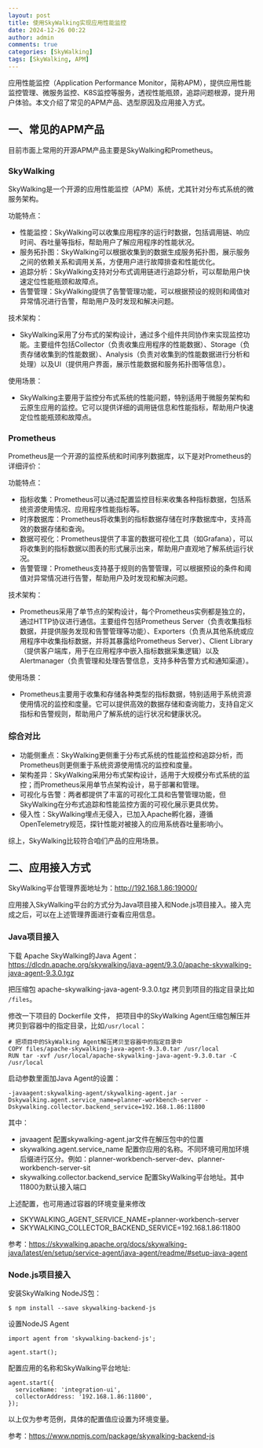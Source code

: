 ```yaml
---
layout: post
title: 使用SkyWalking实现应用性能监控
date: 2024-12-26 00:22
author: admin
comments: true
categories: [SkyWalking]
tags: [SkyWalking, APM]
---
```




应用性能监控（Application Performance Monitor，简称APM），提供应用性能监控管理、微服务监控、K8S监控等服务，透视性能瓶颈，追踪问题根源，提升用户体验。本文介绍了常见的APM产品、选型原因及应用接入方式。

<!-- more -->

## 一、常见的APM产品

目前市面上常用的开源APM产品主要是SkyWalking和Prometheus。


### SkyWalking

SkyWalking是一个开源的应用性能监控（APM）系统，尤其针对分布式系统的微服务架构。

功能特点：

* 性能监控：SkyWalking可以收集应用程序的运行时数据，包括调用链、响应时间、吞吐量等指标，帮助用户了解应用程序的性能状况。
* 服务拓扑图：SkyWalking可以根据收集到的数据生成服务拓扑图，展示服务之间的依赖关系和调用关系，方便用户进行故障排查和性能优化。
* 追踪分析：SkyWalking支持对分布式调用链进行追踪分析，可以帮助用户快速定位性能瓶颈和故障点。
* 告警管理：SkyWalking提供了告警管理功能，可以根据预设的规则和阈值对异常情况进行告警，帮助用户及时发现和解决问题。

技术架构：

* SkyWalking采用了分布式的架构设计，通过多个组件共同协作来实现监控功能。主要组件包括Collector（负责收集应用程序的性能数据）、Storage（负责存储收集到的性能数据）、Analysis（负责对收集到的性能数据进行分析和处理）以及UI（提供用户界面，展示性能数据和服务拓扑图等信息）。

使用场景：

* SkyWalking主要用于监控分布式系统的性能问题，特别适用于微服务架构和云原生应用的监控。它可以提供详细的调用链信息和性能指标，帮助用户快速定位性能瓶颈和故障点。



### Prometheus

Prometheus是一个开源的监控系统和时间序列数据库，以下是对Prometheus的详细评价：

功能特点：

* 指标收集：Prometheus可以通过配置监控目标来收集各种指标数据，包括系统资源使用情况、应用程序性能指标等。
* 时序数据库：Prometheus将收集到的指标数据存储在时序数据库中，支持高效的数据存储和查询。
* 数据可视化：Prometheus提供了丰富的数据可视化工具（如Grafana），可以将收集到的指标数据以图表的形式展示出来，帮助用户直观地了解系统运行状况。
* 告警管理：Prometheus支持基于规则的告警管理，可以根据预设的条件和阈值对异常情况进行告警，帮助用户及时发现和解决问题。

技术架构：

* Prometheus采用了单节点的架构设计，每个Prometheus实例都是独立的，通过HTTP协议进行通信。主要组件包括Prometheus Server（负责收集指标数据，并提供服务发现和告警管理等功能）、Exporters（负责从其他系统或应用程序中收集指标数据，并将其暴露给Prometheus Server）、Client Library（提供客户端库，用于在应用程序中嵌入指标数据采集逻辑）以及Alertmanager（负责管理和处理告警信息，支持多种告警方式和通知渠道）。

使用场景：

* Prometheus主要用于收集和存储各种类型的指标数据，特别适用于系统资源使用情况的监控和度量。它可以提供高效的数据存储和查询能力，支持自定义指标和告警规则，帮助用户了解系统的运行状况和健康状况。

### 综合对比


* 功能侧重点：SkyWalking更侧重于分布式系统的性能监控和追踪分析，而Prometheus则更侧重于系统资源使用情况的监控和度量。
* 架构差异：SkyWalking采用分布式架构设计，适用于大规模分布式系统的监控；而Prometheus采用单节点架构设计，易于部署和管理。
* 可视化与告警：两者都提供了丰富的可视化工具和告警管理功能，但SkyWalking在分布式追踪和性能监控方面的可视化展示更具优势。
* 侵入性：SkyWalking埋点无侵入，已加入Apache孵化器，遵循OpenTelemetry规范，探针性能对被接入的应用系统吞吐量影响小。


综上，SkyWalking比较符合咱们产品的应用场景。


## 二、应用接入方式


SkyWalking平台管理界面地址为：<http://192.168.1.86:19000/>

应用接入SkyWalking平台的方式分为Java项目接入和Node.js项目接入。接入完成之后，可以在上述管理界面进行查看应用信息。



### Java项目接入


下载 Apache SkyWalking的Java Agent：<https://dlcdn.apache.org/skywalking/java-agent/9.3.0/apache-skywalking-java-agent-9.3.0.tgz>



把压缩包 apache-skywalking-java-agent-9.3.0.tgz 拷贝到项目的指定目录比如 `/files`。


修改一下项目的 Dockerfile 文件， 把项目中的SkyWalking Agent压缩包解压并拷贝到容器中的指定目录，比如`/usr/local`：


```
# 把项目中的SkyWalking Agent解压拷贝至容器中的指定目录中
COPY files/apache-skywalking-java-agent-9.3.0.tar /usr/local
RUN tar -xvf /usr/local/apache-skywalking-java-agent-9.3.0.tar -C /usr/local
```


启动参数里面加Java Agent的设置：


```
-javaagent:skywalking-agent/skywalking-agent.jar -Dskywalking.agent.service_name=planner-workbench-server -Dskywalking.collector.backend_service=192.168.1.86:11800
```


其中：

* javaagent 配置skywalking-agent.jar文件在解压包中的位置
* skywalking.agent.service_name 配置你应用的名称。不同环境可用加环境后缀进行区分。例如：planner-workbench-server-dev、planner-workbench-server-sit
* skywalking.collector.backend_service 配置SkyWalking平台地址。其中11800为默认接入端口


上述配置，也可用通过容器的环境变量来修改

* SKYWALKING_AGENT_SERVICE_NAME=planner-workbench-server
* SKYWALKING_COLLECTOR_BACKEND_SERVICE=192.168.1.86:11800


参考：<https://skywalking.apache.org/docs/skywalking-java/latest/en/setup/service-agent/java-agent/readme/#setup-java-agent>

### Node.js项目接入



安装SkyWalking NodeJS包：

```
$ npm install --save skywalking-backend-js
```


设置NodeJS Agent


```
import agent from 'skywalking-backend-js';

agent.start();
```


配置应用的名称和SkyWalking平台地址:

```
agent.start({
  serviceName: 'integration-ui',
  collectorAddress: '192.168.1.86:11800',
});
```


以上仅为参考范例，具体的配置值应设置为环境变量。

参考：<https://www.npmjs.com/package/skywalking-backend-js>